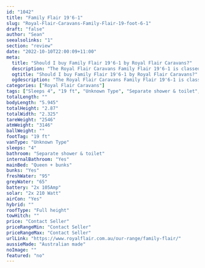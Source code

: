 ```yaml
---
id: "1042"
title: "Family Flair 19'6-1"
slug: "Royal-Flair-Caravans-Family-Flair-19-foot-6-1"
draft: "false"
author: "Sean"
seealsolinks: "1"
section: "review"
date: "2022-10-10T22:00:09+11:00"
meta:
  title: "Should I buy Family Flair 19'6-1 by Royal Flair Caravans?"
  description: "The Royal Flair Caravans Family Flair 19'6-1 is classed as Unknown Type, and sleeps 4 people. It is Australian made and comes in at 19 ft. It generally has Separate shower & toilet."
  ogtitle: "Should I buy Family Flair 19'6-1 by Royal Flair Caravans?"
  ogdescription: "The Royal Flair Caravans Family Flair 19'6-1 is classed as Unknown Type, and sleeps 4 people. It is Australian made and comes in at 19 ft. It generally has Separate shower & toilet."
categories: ["Royal Flair Caravans"]
tags: ["Sleeps 4", "19 ft", "Unknown Type", "Separate shower & toilet", "Full height", "Price Unknown", "Australian made"]
totalLength: ""
bodyLength: "5.945"
totalHeight: "2.87"
totalWidth: "2.325"
tareWeight: "2546"
atmWeight: "3146"
ballWeight: ""
footTag: "19 ft"
vanType: "Unknown Type"
sleeps: "4"
bathroom: "Separate shower & toilet"
internalBathroom: "Yes"
mainBed: "Queen + bunks"
bunks: "Yes"
freshWater: "95"
greyWater: "65"
battery: "2x 105Amp"
solar: "2x 210 Watt"
airCon: "Yes"
hybrid: ""
roofType: "Full height"
towHitch: ""
price: "Contact Seller"
priceRangeMin: "Contact Seller"
priceRangeMax: "Contact Seller"
urlLink: "https://www.royalflair.com.au/our-range/family-flair/"
aussieMade: "Australian made"
noImage: ""
featured: "no"
---
```

